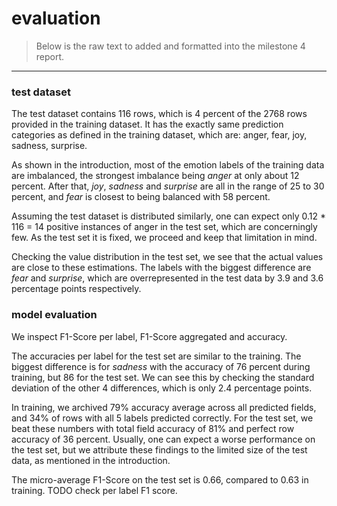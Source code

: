 # evaluation

> Below is the raw text to added and formatted into the milestone 4 report.

---

### test dataset

The test dataset contains 116 rows, which is 4 percent of the 2768 rows provided in the training dataset.
It has the exactly same prediction categories as defined in the training dataset, which are: anger, fear, joy, sadness, surprise.

As shown in the introduction, most of the emotion labels of the training data are imbalanced, the strongest imbalance being *anger* at only about 12 percent.
After that, *joy*, *sadness* and *surprise* are all in the range of 25 to 30 percent, and *fear* is closest to being balanced
with 58 percent.

Assuming the test dataset is distributed similarly, one can expect only 0.12 * 116 = 14 positive instances of anger in the test set, which are concerningly few.
As the test set it is fixed, we proceed and keep that limitation in mind.

Checking the value distribution in the test set, we see that the actual values are close to these estimations.
The labels with the biggest difference are *fear* and *surprise*, which are overrepresented in the test data by 3.9 and 3.6 percentage points respectively.

### model evaluation

We inspect F1-Score per label, F1-Score aggregated and accuracy.

The accuracies per label for the test set are similar to the training. The biggest difference is for *sadness* with the
accuracy of 76 percent during training, but 86 for the test set. We can see this by checking the standard deviation of the other 4 differences, which
is only 2.4 percentage points.

In training, we archived 79% accuracy average across all predicted fields, and 34% of rows with all 5 labels predicted correctly.
For the test set, we beat these numbers with total field accuracy of 81% and perfect row accuracy of 36 percent.
Usually, one can expect a worse performance on the test set, but we attribute these findings to the limited size of the test data,
as mentioned in the introduction.

The micro-average F1-Score on the test set is 0.66, compared to 0.63 in training.
TODO check per label F1 score.